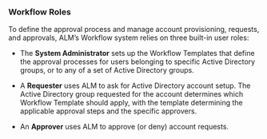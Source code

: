 ﻿[title]: # (Workflow Roles)
[tags]: # (Account Lifecycle Manager,ALM,)
[priority]: # (5340)

### Workflow Roles

To define the approval process and manage account provisioning, requests, and approvals, ALM’s Workflow system relies on three built-in user roles:

* The **System Administrator** sets up the Workflow Templates that define the approval processes for users belonging to specific Active Directory groups, or to any of a set of Active Directory groups.

* A **Requester** uses ALM to ask for Active Directory account setup. The Active Directory group requested for the account determines which Workflow Template should apply, with the template determining the applicable approval steps and the specific approvers.

* An **Approver** uses ALM to approve (or deny) account requests.
 
